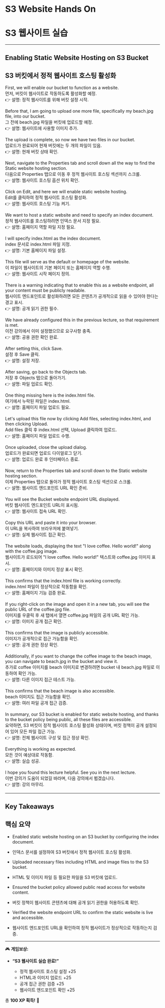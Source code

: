 # S3 Website Hands On  
# S3 웹사이트 실습  

---

## Enabling Static Website Hosting on S3 Bucket  
## S3 버킷에서 정적 웹사이트 호스팅 활성화  

First, we will enable our bucket to function as a website.  
먼저, 버킷이 웹사이트로 작동하도록 활성화할 예정.  
👉 설명: 정적 웹사이트를 위해 버킷 설정 시작.  

Before that, I am going to upload one more file, specifically my beach.jpg file, into our bucket.  
그 전에 beach.jpg 파일을 버킷에 업로드할 예정.  
👉 설명: 웹사이트에 사용할 이미지 추가.  

The upload is complete, so now we have two files in our bucket.  
업로드가 완료되어 현재 버킷에는 두 개의 파일이 있음.  
👉 설명: 현재 버킷 상태 확인.  

Next, navigate to the Properties tab and scroll down all the way to find the Static website hosting section.  
다음으로 Properties 탭으로 이동 후 정적 웹사이트 호스팅 섹션까지 스크롤.  
👉 설명: 웹사이트 호스팅 옵션 위치 확인.  

Click on Edit, and here we will enable static website hosting.  
Edit를 클릭하여 정적 웹사이트 호스팅 활성화.  
👉 설명: 웹사이트 호스팅 기능 켜기.  

We want to host a static website and need to specify an index document.  
정적 웹사이트를 호스팅하려면 인덱스 문서 지정 필요.  
👉 설명: 홈페이지 역할 파일 지정 필요.  

I will specify index.html as the index document.  
index 문서로 index.html 파일 지정.  
👉 설명: 기본 홈페이지 파일 설정.  

This file will serve as the default or homepage of the website.  
이 파일이 웹사이트의 기본 페이지 또는 홈페이지 역할 수행.  
👉 설명: 웹사이트 시작 페이지 정의.  

There is a warning indicating that to enable this as a website endpoint, all your content must be publicly readable.  
웹사이트 엔드포인트로 활성화하려면 모든 콘텐츠가 공개적으로 읽을 수 있어야 한다는 경고 표시.  
👉 설명: 공개 읽기 권한 필수.  

We have already configured this in the previous lecture, so that requirement is met.  
이전 강의에서 이미 설정했으므로 요구사항 충족.  
👉 설명: 공용 권한 확인 완료.  

After setting this, click Save.  
설정 후 Save 클릭.  
👉 설명: 설정 저장.  

After saving, go back to the Objects tab.  
저장 후 Objects 탭으로 돌아가기.  
👉 설명: 파일 업로드 확인.  

One thing missing here is the index.html file.  
여기에서 누락된 파일은 index.html.  
👉 설명: 홈페이지 파일 업로드 필요.  

Let's upload this file now by clicking Add files, selecting index.html, and then clicking Upload.  
Add files 클릭 후 index.html 선택, Upload 클릭하여 업로드.  
👉 설명: 홈페이지 파일 업로드 수행.  

Once uploaded, close the upload dialog.  
업로드가 완료되면 업로드 다이얼로그 닫기.  
👉 설명: 업로드 완료 후 인터페이스 종료.  

Now, return to the Properties tab and scroll down to the Static website hosting section.  
이제 Properties 탭으로 돌아가 정적 웹사이트 호스팅 섹션으로 스크롤.  
👉 설명: 웹사이트 엔드포인트 URL 확인 준비.  

You will see the Bucket website endpoint URL displayed.  
버킷 웹사이트 엔드포인트 URL이 표시됨.  
👉 설명: 웹사이트 접속 URL 확인.  

Copy this URL and paste it into your browser.  
이 URL을 복사하여 브라우저에 붙여넣기.  
👉 설명: 실제 웹사이트 접근 확인.  

The website loads, displaying the text "I love coffee. Hello world!" along with the coffee.jpg image.  
웹사이트가 로드되어 "I love coffee. Hello world!" 텍스트와 coffee.jpg 이미지 표시.  
👉 설명: 홈페이지와 이미지 정상 표시 확인.  

This confirms that the index.html file is working correctly.  
index.html 파일이 정상적으로 작동함을 확인.  
👉 설명: 홈페이지 기능 검증 완료.  

If you right-click on the image and open it in a new tab, you will see the public URL of the coffee.jpg file.  
이미지를 우클릭 후 새 탭에서 열면 coffee.jpg 파일의 공개 URL 확인 가능.  
👉 설명: 이미지 공개 접근 확인.  

This confirms that the image is publicly accessible.  
이미지가 공개적으로 접근 가능함을 확인.  
👉 설명: 공개 권한 정상 확인.  

Additionally, if you want to change the coffee image to the beach image, you can navigate to beach.jpg in the bucket and view it.  
추가로 coffee 이미지를 beach 이미지로 변경하려면 bucket 내 beach.jpg 파일로 이동하여 확인 가능.  
👉 설명: 다른 이미지 접근 테스트 가능.  

This confirms that the beach image is also accessible.  
beach 이미지도 접근 가능함을 확인.  
👉 설명: 여러 파일 공개 접근 검증.  

In summary, our S3 bucket is enabled for static website hosting, and thanks to the bucket policy being public, all these files are accessible.  
요약하면, S3 버킷이 정적 웹사이트 호스팅 활성화 상태이며, 버킷 정책이 공개 설정되어 있어 모든 파일 접근 가능.  
👉 설명: 전체 웹사이트 구성 및 접근 정상 확인.  

Everything is working as expected.  
모든 것이 예상대로 작동함.  
👉 설명: 실습 성공.  

I hope you found this lecture helpful. See you in the next lecture.  
이번 강의가 도움이 되었길 바라며, 다음 강의에서 뵙겠습니다.  
👉 설명: 강의 마무리.  

---

## Key Takeaways  
## 핵심 요약  

- Enabled static website hosting on an S3 bucket by configuring the index document.  
- 인덱스 문서를 설정하여 S3 버킷에서 정적 웹사이트 호스팅 활성화.  

- Uploaded necessary files including HTML and image files to the S3 bucket.  
- HTML 및 이미지 파일 등 필요한 파일을 S3 버킷에 업로드.  

- Ensured the bucket policy allowed public read access for website content.  
- 버킷 정책이 웹사이트 콘텐츠에 대해 공개 읽기 권한을 허용하도록 확인.  

- Verified the website endpoint URL to confirm the static website is live and accessible.  
- 웹사이트 엔드포인트 URL을 확인하여 정적 웹사이트가 정상적으로 작동하는지 검증.  

---

🎮 **게임보상:**

* **“S3 웹사이트 실습 완료!”**

  * 정적 웹사이트 호스팅 설정 +25
  * HTML과 이미지 업로드 +25
  * 공개 접근 권한 검증 +25
  * 웹사이트 엔드포인트 확인 +25

총 **100 XP 획득!** 🎉
